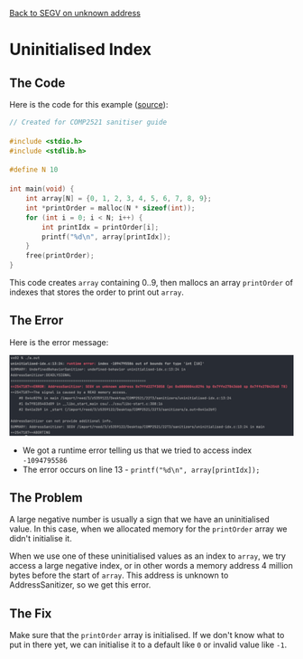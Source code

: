 [Back to SEGV on unknown address](..)

# Uninitialised Index

## The Code

Here is the code for this example ([source](uninitialised-idx.c)):

```c
// Created for COMP2521 sanitiser guide

#include <stdio.h>
#include <stdlib.h>

#define N 10

int main(void) {
    int array[N] = {0, 1, 2, 3, 4, 5, 6, 7, 8, 9};
    int *printOrder = malloc(N * sizeof(int));
    for (int i = 0; i < N; i++) {
        int printIdx = printOrder[i];
        printf("%d\n", array[printIdx]);
    }
    free(printOrder);
}

```

This code creates `array` containing 0..9, then mallocs an array `printOrder` of indexes that stores the order to print out `array`.

## The Error

Here is the error message:

![error message](error.png)

- We got a runtime error telling us that we tried to access index `-1094795586`
- The error occurs on line 13 - `printf("%d\n", array[printIdx]);`

## The Problem

A large negative number is usually a sign that we have an uninitialised value. In this case, when we allocated memory for the `printOrder` array we didn't initialise it.

When we use one of these uninitialised values as an index to `array`, we try access a large negative index, or in other words a memory address 4 million bytes before the start of `array`. This address is unknown to AddressSanitizer, so we get this error.

## The Fix

Make sure that the `printOrder` array is initialised. If we don't know what to put in there yet, we can initialise it to a default like `0` or invalid value  like `-1`.